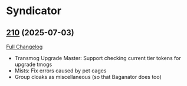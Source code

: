 # Syndicator

## [210](https://github.com/Baganator/Syndicator/tree/210) (2025-07-03)
[Full Changelog](https://github.com/Baganator/Syndicator/compare/209...210) 

- Transmog Upgrade Master: Support checking current tier tokens for upgrade tmogs  
- Mists: Fix errors caused by pet cages  
- Group cloaks as miscellaneous (so that Baganator does too)  
